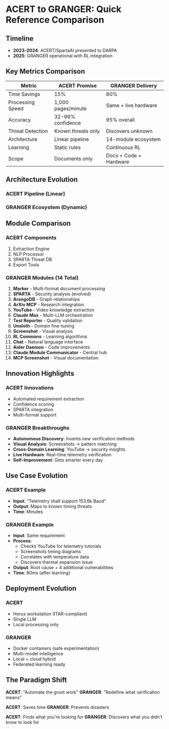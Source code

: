 # ACERT to GRANGER: Quick Reference Comparison

## Timeline
- **2023-2024**: ACERT/SpartaAI presented to DARPA
- **2025**: GRANGER operational with RL integration

## Key Metrics Comparison

| Metric | ACERT Promise | GRANGER Delivery |
|--------|---------------|------------------|
| Time Savings | 15% | 80% |
| Processing Speed | 1,000 pages/minute | Same + live hardware |
| Accuracy | 32-96% confidence | 95% overall |
| Threat Detection | Known threats only | Discovers unknown |
| Architecture | Linear pipeline | 14-module ecosystem |
| Learning | Static rules | Continuous RL |
| Scope | Documents only | Docs + Code + Hardware |

## Architecture Evolution

### ACERT Pipeline (Linear)


### GRANGER Ecosystem (Dynamic)


## Module Comparison

### ACERT Components
1. Extraction Engine
2. NLP Processor  
3. SPARTA Threat DB
4. Export Tools

### GRANGER Modules (14 Total)
1. **Marker** - Multi-format document processing
2. **SPARTA** - Security analysis (evolved)
3. **ArangoDB** - Graph relationships
4. **ArXiv MCP** - Research integration
5. **YouTube** - Video knowledge extraction
6. **Claude Max** - Multi-LLM orchestration
7. **Test Reporter** - Quality validation
8. **Unsloth** - Domain fine-tuning
9. **Screenshot** - Visual analysis
10. **RL Commons** - Learning algorithms
11. **Chat** - Natural language interface
12. **Aider Daemon** - Code improvements
13. **Claude Module Communicator** - Central hub
14. **MCP Screenshot** - Visual documentation

## Innovation Highlights

### ACERT Innovations
- Automated requirement extraction
- Confidence scoring
- SPARTA integration
- Multi-format support

### GRANGER Breakthroughs
- **Autonomous Discovery**: Invents new verification methods
- **Visual Analysis**: Screenshots → pattern matching
- **Cross-Domain Learning**: YouTube → security insights
- **Live Hardware**: Real-time telemetry verification
- **Self-Improvement**: Gets smarter every day

## Use Case Evolution

### ACERT Example
- **Input**: "Telemetry shall support 153.6k Baud"
- **Output**: Maps to known timing threats
- **Time**: Minutes

### GRANGER Example  
- **Input**: Same requirement
- **Process**: 
  - Checks YouTube for telemetry tutorials
  - Screenshots timing diagrams
  - Correlates with temperature data
  - Discovers thermal expansion issue
- **Output**: Root cause + 4 additional vulnerabilities
- **Time**: 80ms (after learning)

## Deployment Evolution

### ACERT
- Horus workstation (ITAR-compliant)
- Single LLM
- Local processing only

### GRANGER
- Docker containers (safe experimentation)
- Multi-model intelligence
- Local + cloud hybrid
- Federated learning ready

## The Paradigm Shift

**ACERT**: "Automate the grunt work"
**GRANGER**: "Redefine what verification means"

**ACERT**: Saves time
**GRANGER**: Prevents disasters

**ACERT**: Finds what you're looking for
**GRANGER**: Discovers what you didn't know to look for
